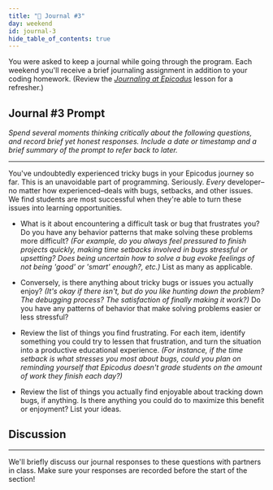 ```yaml
---
title: "📓 Journal #3"
day: weekend
id: journal-3
hide_table_of_contents: true
---
```


You were asked to keep a journal while going through the program. Each weekend you'll receive a brief journaling assignment in addition to your coding homework. (Review the _[Journaling at Epicodus](/introduction-to-programming/git-html-and-css/homework-journaling-at-epicodus)_ lesson for a refresher.)

## Journal #3 Prompt

_Spend several moments thinking critically about the following questions, and record brief yet honest responses. Include a date or timestamp and a brief summary of the prompt to refer back to later._

---

You've undoubtedly experienced tricky bugs in your Epicodus journey so far. This is an unavoidable part of programming. Seriously. _Every_ developer–no matter how experienced–deals with bugs, setbacks, and other issues. We find students are most successful when they're able to turn these issues into learning opportunities.

* What is it about encountering a difficult task or bug that frustrates you? Do you have any behavior patterns that make solving these problems more difficult? _(For example, do you always feel pressured to finish projects quickly, making time setbacks involved in bugs stressful or upsetting? Does being uncertain how to solve a bug evoke feelings of not being 'good' or 'smart' enough?, etc.)_ List as many as applicable.

* Conversely, is there anything about tricky bugs or issues you actually enjoy? _(It's okay if there isn't, but do you like hunting down the problem? The debugging process? The satisfaction of finally making it work?)_ Do you have any patterns of behavior that make solving problems easier or less stressful?

* Review the list of things you find frustrating. For each item, identify something you could try to lessen that frustration, and turn the situation into a productive educational experience. _(For instance, if the time setback is what stresses you most about bugs, could you plan on reminding yourself that Epicodus doesn't grade students on the amount of work they finish each day?)_

* Review the list of things you actually find enjoyable about tracking down bugs, if anything. Is there anything you could do to maximize this benefit or enjoyment? List your ideas.

## Discussion
---

We'll briefly discuss our journal responses to these questions with partners in class. Make sure your responses are recorded before the start of the section!
